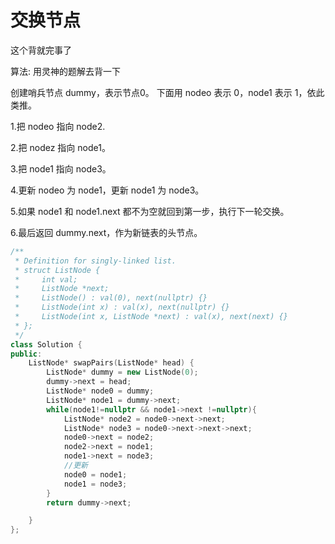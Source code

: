 # 交换节点
这个背就完事了

算法: 用灵神的题解去背一下

创建哨兵节点 dummy，表示节点0。
下面用 nodeo 表示 0，node1 表示 1，依此类推。

1.把 nodeo 指向 node2.

2.把 nodez 指向 node1。

3.把 node1 指向 node3。

4.更新 nodeo 为 node1，更新 node1 为 node3。

5.如果 node1 和 node1.next 都不为空就回到第一步，执行下一轮交换。

6.最后返回 dummy.next，作为新链表的头节点。

```cpp
/**
 * Definition for singly-linked list.
 * struct ListNode {
 *     int val;
 *     ListNode *next;
 *     ListNode() : val(0), next(nullptr) {}
 *     ListNode(int x) : val(x), next(nullptr) {}
 *     ListNode(int x, ListNode *next) : val(x), next(next) {}
 * };
 */
class Solution {
public:
    ListNode* swapPairs(ListNode* head) {
        ListNode* dummy = new ListNode(0);
        dummy->next = head;
        ListNode* node0 = dummy;
        ListNode* node1 = dummy->next;
        while(node1!=nullptr && node1->next !=nullptr){
            ListNode* node2 = node0->next->next;
            ListNode* node3 = node0->next->next->next;
            node0->next = node2;
            node2->next = node1;
            node1->next = node3;
            //更新
            node0 = node1;
            node1 = node3;
        }
        return dummy->next;

    }
};

```

